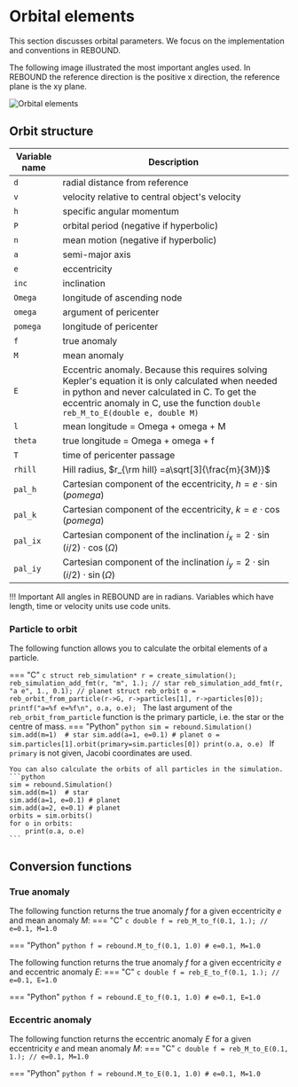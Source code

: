 # Orbital elements

This section discusses orbital parameters.
We focus on the implementation and conventions in REBOUND.


The following image illustrated the most important angles used.
In REBOUND the reference direction is the positive x direction, the reference plane
is the xy plane.

![Orbital elements](img/orbit.png "Image from Wikipedia. CC-BY-SA-3.")

## Orbit structure 

Variable name   | Description
--------------- | ------------
`d`             | radial distance from reference 
`v`             | velocity relative to central object's velocity
`h`             | specific angular momentum
`P`             | orbital period (negative if hyperbolic)
`n`             | mean motion    (negative if hyperbolic)
`a`             | semi-major axis
`e`             | eccentricity
`inc`           | inclination
`Omega`         | longitude of ascending node
`omega`         | argument of pericenter
`pomega`        | longitude of pericenter
`f`             | true anomaly
`M`             | mean anomaly
`E`             | Eccentric anomaly. Because this requires solving Kepler's equation it is only calculated when needed in python and never calculated in C. To get the eccentric anomaly in C, use the function `double reb_M_to_E(double e, double M)`
`l`             | mean longitude = Omega + omega + M
`theta`         | true longitude = Omega + omega + f
`T`             | time of pericenter passage
`rhill`         | Hill radius, $r_{\rm hill} =a\sqrt[3]{\frac{m}{3M}}$
`pal_h`         | Cartesian component of the eccentricity, $h = e\cdot \sin(pomega)$
`pal_k`         | Cartesian component of the eccentricity, $k = e\cdot \cos(pomega)$
`pal_ix`        | Cartesian component of the inclination $i_x = 2\cdot \sin(i/2)\cdot \cos(\Omega)$
`pal_iy`        | Cartesian component of the inclination $i_y = 2\cdot \sin(i/2)\cdot \sin(\Omega)$

!!! Important
    All angles in REBOUND are in radians. 
    Variables which have length, time or velocity units use code units.

### Particle to orbit

The following function allows you to calculate the orbital elements of a particle.

=== "C"
    ```c
    struct reb_simulation* r = create_simulation();
    reb_simulation_add_fmt(r, "m", 1.); // star
    reb_simulation_add_fmt(r, "a e", 1., 0.1); // planet
    struct reb_orbit o =  reb_orbit_from_particle(r->G, r->particles[1], r->particles[0]);
    printf("a=%f e=%f\n", o.a, o.e);
    ```
    The last argument of the `reb_orbit_from_particle` function is the primary particle, i.e. the star or the centre of mass. 
=== "Python"
    ```python
    sim = rebound.Simulation()
    sim.add(m=1)  # star
    sim.add(a=1, e=0.1) # planet
    o = sim.particles[1].orbit(primary=sim.particles[0])
    print(o.a, o.e)
    ```
    If `primary` is not given, Jacobi coordinates are used.
    
    You can also calculate the orbits of all particles in the simulation. 
    ```python
    sim = rebound.Simulation()
    sim.add(m=1)  # star
    sim.add(a=1, e=0.1) # planet
    sim.add(a=2, e=0.1) # planet
    orbits = sim.orbits()
    for o in orbits:
        print(o.a, o.e)
    ```


## Conversion functions
### True anomaly

The following function returns the true anomaly $f$ for a given eccentricity $e$ and mean anomaly $M$:
=== "C"
    ```c
    double f = reb_M_to_f(0.1, 1.); // e=0.1, M=1.0
    ```

=== "Python"
    ```python
    f = rebound.M_to_f(0.1, 1.0) # e=0.1, M=1.0
    ```


The following function returns the true anomaly $f$ for a given eccentricity $e$ and eccentric anomaly $E$:
=== "C"
    ```c
    double f = reb_E_to_f(0.1, 1.); // e=0.1, E=1.0
    ```

=== "Python"
    ```python
    f = rebound.E_to_f(0.1, 1.0) # e=0.1, E=1.0
    ```

### Eccentric anomaly

The following function returns the eccentric anomaly $E$ for a given eccentricity $e$ and mean anomaly $M$:
=== "C"
    ```c
    double f = reb_M_to_E(0.1, 1.); // e=0.1, M=1.0
    ```

=== "Python"
    ```python
    f = rebound.M_to_E(0.1, 1.0) # e=0.1, M=1.0
    ```
